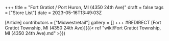 +++
title = "Fort Gratiot / Port Huron, MI (4350 24th Ave)"
draft = false
tags = ["Store List"]
date = 2023-05-16T13:49:03Z

[Article]
contributors = ["Midwestretail"]
gallery = []
+++
#REDIRECT [Fort Gratiot Township, MI (4350 24th Ave)]({{< ref "wiki/Fort Gratiot Township, MI (4350 24th Ave).md" >}})